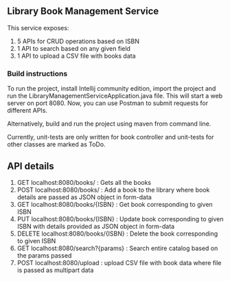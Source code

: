 ## Library Book Management Service
This service exposes:
1. 5 APIs for CRUD operations based on ISBN
2. 1 API to search based on any given field
1. 1 API to upload a CSV file with books data

### Build instructions
To run the project, install Intellij community edition, 
import the project and run the LibraryManagementServiceApplication.java file.
This will start a web server on port 8080. Now, you can use Postman 
to submit requests for different APIs.

Alternatively, build and run the project using maven from command line.

Currently, unit-tests are only written for book controller and unit-tests for other classes are marked as ToDo.

## API details
1. GET localhost:8080/books/ : Gets all the books
2. POST localhost:8080/books/ : Add a book to the library where book details are passed as JSON object in form-data
3. GET localhost:8080/books/{ISBN} : Get book corresponding to given ISBN
4. PUT localhost:8080/books/{ISBN} : Update book corresponding to given ISBN with details provided as JSON object in form-data
5. DELETE localhost:8080/books/{ISBN} : Delete the book corresponding to given ISBN
6. GET localhost:8080/search?{params} : Search entire catalog based on the params passed
7. POST localhost:8080/upload : upload CSV file with book data where file is passed as multipart data
